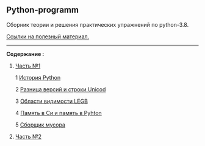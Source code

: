 Python-programm
---

Сборник теории и решения практических упражнений по python-3.8.

[Ссылки на полезный материал.](links.md)

---
**Содержание :**
 
1)  [Часть №1](Часть_1/)

    1 [История Python](Часть_1/История_python.md )
    
    2 [Разница версий и строки Unicod](Часть_1/Разница_версий.md )

    3 [Области видимости LEGB](Часть_1/Области_видимости.md)

    4 [Память в Си и память в Pyhton](Часть_1/Память_Си_Python.md)

    5 [Сборщик мусора](Часть_1/Сборщик_мусора.md )


2) [Часть №2](Часть_2/)







